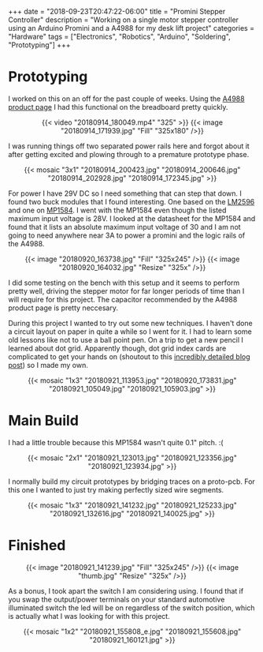 +++
date = "2018-09-23T20:47:22-06:00"
title = "Promini Stepper Controller"
description = "Working on a single motor stepper controller using an Arduino Promini and a A4988 for my desk lift project"
categories = "Hardware"
tags = ["Electronics", "Robotics", "Arduino", "Soldering", "Prototyping"]
+++

# Prototyping

I worked on this on an off for the past couple of weeks. Using the [A4988 product page](https://www.pololu.com/product/1182) I had this functional on the breadboard pretty quickly.

<center>
  {{< video "20180914_180049.mp4" "325" >}}
  {{< image "20180914_171939.jpg" "Fill" "325x180" />}}
</center>

I was running things off two separated power rails here and forgot about it after getting excited and plowing through to a premature prototype phase.

<center>
  {{< mosaic "3x1" "20180914_200423.jpg" "20180914_200646.jpg" "20180914_202928.jpg" "20180914_172345.jpg" >}}
</center>

For power I have 29V DC so I need something that can step that down. I found two buck modules that I found interesting. One based on the [LM2596](http://www.oddwires.com/lm2596-dc-dc-buck-converter-module-power-supply-output-fixed-5v/) and one on [MP1584](https://www.amazon.com/gp/product/B077TC3812/). I went with the MP1584 even though the listed maximum input voltage is 28V. I looked at the datasheet for the MP1584 and found that it lists an absolute maximum input voltage of 30 and I am not going to need anywhere near 3A to power a promini and the logic rails of the A4988.

<center>
  {{< image "20180920_163738.jpg" "Fill" "325x245" />}}
  {{< image "20180920_164032.jpg" "Resize" "325x" />}}
</center>

I did some testing on the bench with this setup and it seems to perform pretty well, driving the stepper motor for far longer periods of time than I will require for this project. The capacitor recommended by the A4988 product page is pretty neccesary.

During this project I wanted to try out some new techniques. I haven't done a circuit layout on paper in quite a while so I went for it. I had to learn some old lessons like not to use a ball point pen. On a trip to get a new pencil I learned about dot grid. Apparently though, dot grid index cards are complicated to get your hands on (shoutout to this [incredibly detailed blog post](https://www.mountainofink.com/blog/index-card-vortex)) so I made my own.

<center>
  {{< mosaic "1x3" "20180921_113953.jpg" "20180920_173831.jpg" "20180921_105049.jpg" "20180921_105903.jpg" >}}
</center>

# Main Build

I had a little trouble because this MP1584 wasn't quite 0.1" pitch. :(

<center>
  {{< mosaic "2x1" "20180921_123013.jpg" "20180921_123356.jpg" "20180921_123934.jpg" >}}
</center>

I normally build my circuit prototypes by bridging traces on a proto-pcb. For this one I wanted to just try making perfectly sized wire segments.

<center>
  {{< mosaic "1x3" "20180921_141232.jpg" "20180921_125233.jpg" "20180921_132616.jpg" "20180921_140025.jpg" >}}
</center>

# Finished

<center>
  {{< image "20180921_141239.jpg" "Fill" "325x245" />}}
  {{< image "thumb.jpg" "Resize" "325x" />}}
</center>

As a bonus, I took apart the switch I am considering using. I found that if you swap the output/power terminals on your standard automotive illuminated switch the led will be on regardless of the switch position, which is actually what I was looking for with this project.

<center>
  {{< mosaic "1x2" "20180921_155808_e.jpg" "20180921_155608.jpg" "20180921_160121.jpg" >}}
</center>

